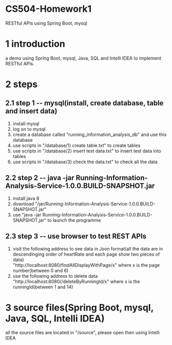 # CS504-Homework1
RESTful APIs using Spring Boot, mysql 

# 1 introduction
a demo using Spring Boot, mysql, Java, SQL and  Intelli IDEA to implement RESTful APIs.

# 2 steps


## 2.1 step 1 -- mysql(install, create database, table and insert data)
1) install mysql
2) log on to mysql
3) create a database called "running_information_analysis_db" and use this database
4) use scripts in "/database/1) create table.txt" to create tables
5) use scripts in "/database/2) insert test data.txt" to insert test data into tables
6) use scripts in "/database/3) check the data.txt" to check all the data

## 2.2 step 2 -- java -jar Running-Information-Analysis-Service-1.0.0.BUILD-SNAPSHOT.jar
1) install java 8
2) download "/jar/Running-Information-Analysis-Service-1.0.0.BUILD-SNAPSHOT.jar"
3) use "java -jar Running-Information-Analysis-Service-1.0.0.BUILD-SNAPSHOT.jar" to launch the programme

## 2.3 step 3 -- use browser to test REST APIs
1) visit the following address to see data in Json format(all the data are in descendinging order of heartRate and each page show two pieces of data)  
"http://localhost:8080/findAllDisplayWithPage/x" where x is the page number(between 0 and 6)
2) use the following address to delete data  
"http://localhost:8080//deleteByRunningId/x" where x is the runningId(between 1 and 14)

# 3 source files(Spring Boot, mysql, Java, SQL, Intelli IDEA)
all the source files are located in "/source", please open then using Intelli IDEA
